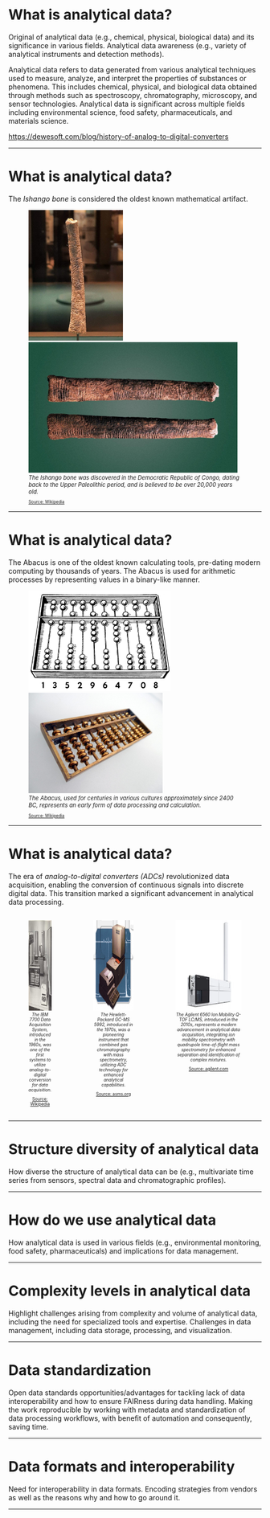 # What is analytical data?

Original of analytical data (e.g., chemical, physical, biological data) and its significance in various fields.
Analytical data awareness (e.g., variety of analytical instruments and detection methods).

Analytical data refers to data generated from various analytical techniques used to measure, analyze, and interpret the properties of substances or phenomena. This includes chemical, physical, and biological data obtained through methods such as spectroscopy, chromatography, microscopy, and sensor technologies. Analytical data is significant across multiple fields including environmental science, food safety, pharmaceuticals, and materials science.

https://dewesoft.com/blog/history-of-analog-to-digital-converters



---

# What is analytical data?

The *Ishango bone* is considered the oldest known mathematical artifact.

<figure>
  <img src="resources\figures\01_analyticalDataChallenges\Ishango_bone.jpg" alt="Ishango bone" height="260" style="display:inline-block; vertical-align:center; margin-right:10px;"/>
  <img src="resources\figures\01_analyticalDataChallenges\Ishango_bone_2.jpeg" alt="Another figure" height="260" style="display:inline-block; vertical-align:center;"/>
  <figcaption style="font-size: 0.8em;"><em>The Ishango bone was discovered in the Democratic Republic of Congo, dating back to the Upper Paleolithic period, and is believed to be over 20,000 years old.</em></figcaption>
  <p style="font-size: 0.6em;"><a href="https://en.wikipedia.org/wiki/Ishango_bone">Source: Wikipedia</a></p>
</figure>

---

# What is analytical data?

The Abacus is one of the oldest known calculating tools, pre-dating modern computing by thousands of years. The Abacus is used for arithmetic processes by representing values in a binary-like manner.

<figure>
  <img src="resources/figures/01_analyticalDataChallenges/Abacus.png" alt="Abacus" height="200" style="display:inline-block; vertical-align:center; margin-right:10px;"/>
  <img src="resources/figures/01_analyticalDataChallenges/Abacus_2.jpg" alt="Another figure" height="200" style="display:inline-block; vertical-align:center;"/>
  <figcaption style="font-size: 0.8em;"><em>The Abacus, used for centuries in various cultures approximately since 2400 BC, represents an early form of data processing and calculation.</em></figcaption>
  <p style="font-size: 0.6em;"><a href="https://en.wikipedia.org/wiki/Abacus">Source: Wikipedia</a></p>
</figure>

---

# What is analytical data?

The era of *analog-to-digital converters (ADCs)* revolutionized data acquisition, enabling the conversion of continuous signals into discrete digital data. This transition marked a significant advancement in analytical data processing.

<div style="display: flex; align-items: flex-start;">
  <div style="text-align: center;">
    <figure>
      <img src="resources/figures/01_analyticalDataChallenges/IBM_7700_System_Photo.png" alt="IBM 7700" height="180" style="display:inline-block; vertical-align:center; margin-right:10px;"/>
      <figcaption style="font-size: 0.6em;"><em>The IBM 7700 Data Acquisition System, introduced in the 1960s, was one of the first systems to utilize analog-to-digital conversion for data acquisition.</em></figcaption>
      <p style="font-size: 0.6em;"><a href="https://en.wikipedia.org/wiki/IBM_7700_Data_Acquisition_System">Source: Wikipedia</a></p>
    </figure>
  </div>

  <!-- Spacer -->
  <div style="width: 20px;"></div>

  <div style="text-align: center;">
    <figure>
      <img src="resources/figures/01_analyticalDataChallenges/Hewlett-Packard GC-MS 5992.png" alt="HP GC-MS 5992" height="180" style="display:inline-block; vertical-align:center; margin-right:10px;"/>
      <figcaption style="font-size: 0.6em;"><em>The Hewlett-Packard GC-MS 5992, introduced in the 1970s, was a pioneering instrument that combined gas chromatography with mass spectrometry, utilizing ADC technology for enhanced analytical capabilities.
      </em></figcaption>
      <p style="font-size: 0.6em;"><a href="https://www.asms.org/docs/history-posters/hp5992.pdf?sfvrsn=2">Source: asms.org</a></p>
    </figure>
  </div>

  <!-- Spacer -->
  <div style="width: 20px;"></div>

  <div style="text-align: center;">
    <figure>
      <img src="resources/figures/01_analyticalDataChallenges/Agilent IM-QTOF.webp" alt="Agilent IM-QTOF" height="180" style="display:inline-block; vertical-align:center; margin-right:10px;"/>
      <figcaption style="font-size: 0.6em;"><em>The Agilent 6560 Ion Mobility Q-TOF LC/MS, introduced in the 2010s, represents a modern advancement in analytical data acquisition, integrating ion mobility spectrometry with quadrupole time-of-flight mass spectrometry for enhanced separation and identification of complex mixtures.
      </em></figcaption>
      <p style="font-size: 0.6em;"><a href="https://www.agilent.com/en/product/liquid-chromatography-mass-spectrometry-lc-ms/lc-ms-instruments/quadrupole-time-of-flight-lc-ms/6560-ion-mobility-lc-q-tof">Source: agilent.com</a></p>
    </figure>
  </div>
</div>

---




# Structure diversity of analytical data

How diverse the structure of analytical data can be (e.g., multivariate time series from sensors, spectral data and chromatographic profiles).

---

# How do we use analytical data

How analytical data is used in various fields (e.g., environmental monitoring, food safety, pharmaceuticals) and implications for data management.

---

# Complexity levels in analytical data

Highlight challenges arising from complexity and volume of analytical data, including the need for specialized tools and expertise.
Challenges in data management, including data storage, processing, and visualization.

---

# Data standardization

Open data standards opportunities/advantages for tackling lack of data interoperability and how to ensure FAIRness during data handling. Making the work reproducible by working with metadata and standardization of data processing workflows, with benefit of automation and consequently, saving time.

---

# Data formats and interoperability

Need for interoperability in data formats. Encoding strategies from vendors as well as the reasons why and how to go around it.

---
